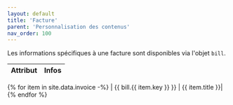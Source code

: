 ```yaml
---
layout: default
title: 'Facture'
parent: 'Personnalisation des contenus'
nav_order: 100
---
```


Les informations spécifiques à une facture sont disponibles via l'objet `bill`.


| Attribut | Infos |
|:---------|:------|
{% for item in site.data.invoice -%}
| \{\{ bill.{{ item.key }} \}\} | {{ item.title }}|
{% endfor %}
